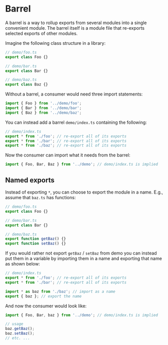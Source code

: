 # Barrel

A barrel is a way to rollup exports from several modules into a single convenient module. The barrel itself is a module file that re-exports selected exports of other modules.

Imagine the following class structure in a library:

```typescript
// demo/foo.ts
export class Foo {}

// demo/bar.ts
export class Bar {}

// demo/baz.ts
export class Baz {}
```

Without a barrel, a consumer would need three import statements:

```typescript
import { Foo } from '../demo/foo';
import { Bar } from '../demo/bar';
import { Baz } from '../demo/baz';
```

You can instead add a barrel `demo/index.ts` containing the following:

```typescript
// demo/index.ts
export * from './foo'; // re-export all of its exports
export * from './bar'; // re-export all of its exports
export * from './baz'; // re-export all of its exports
```

Now the consumer can import what it needs from the barrel:

```typescript
import { Foo, Bar, Baz } from '../demo'; // demo/index.ts is implied
```

## Named exports

Instead of exporting `*`, you can choose to export the module in a name. E.g., assume that `baz.ts` has functions:

```typescript
// demo/foo.ts
export class Foo {}

// demo/bar.ts
export class Bar {}

// demo/baz.ts
export function getBaz() {}
export function setBaz() {}
```

If you would rather not export `getBaz` / `setBaz` from demo you can instead put them in a variable by importing them in a name and exporting that name as shown below:

```typescript
// demo/index.ts
export * from './foo'; // re-export all of its exports
export * from './bar'; // re-export all of its exports

import * as baz from './baz'; // import as a name
export { baz }; // export the name
```

And now the consumer would look like:

```typescript
import { Foo, Bar, baz } from '../demo'; // demo/index.ts is implied

// usage
baz.getBaz();
baz.setBaz();
// etc. ...
```

